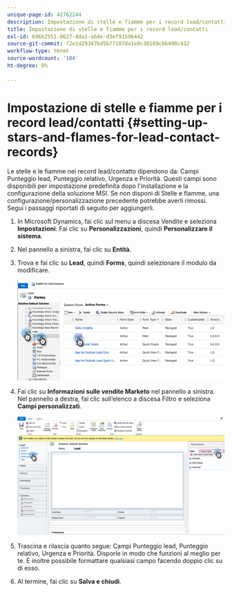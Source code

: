 ```yaml
---
unique-page-id: 42762244
description: Impostazione di stelle e fiamme per i record lead/contatti - Marketo Docs - Documentazione del prodotto
title: Impostazione di stelle e fiamme per i record lead/contatti
exl-id: 696b2551-0627-4da1-a64e-d3ef91596442
source-git-commit: 72e1d29347bd5b77107da1e9c30169cb6490c432
workflow-type: tm+mt
source-wordcount: '184'
ht-degree: 0%

---
```


# Impostazione di stelle e fiamme per i record lead/contatti {#setting-up-stars-and-flames-for-lead-contact-records}

Le stelle e le fiamme nei record lead/contatto dipendono da: Campi Punteggio lead, Punteggio relativo, Urgenza e Priorità. Questi campi sono disponibili per impostazione predefinita dopo l&#39;installazione e la configurazione della soluzione MSI. Se non disponi di Stelle e fiamme, una configurazione/personalizzazione precedente potrebbe averli rimossi. Segui i passaggi riportati di seguito per aggiungerli.

1. In Microsoft Dynamics, fai clic sul menu a discesa Vendite e seleziona **Impostazioni**. Fai clic su **Personalizzazioni**, quindi **Personalizzare il sistema**.

1. Nel pannello a sinistra, fai clic su **Entità**.

1. Trova e fai clic su **Lead**, quindi **Forms**, quindi selezionare il modulo da modificare.

   ![](assets/setting-up-stars-and-flames-for-lead-contact-records-1.png)

1. Fai clic su **Informazioni sulle vendite Marketo** nel pannello a sinistra. Nel pannello a destra, fai clic sull’elenco a discesa Filtro e seleziona **Campi personalizzati**.

   ![](assets/setting-up-stars-and-flames-for-lead-contact-records-2.png)

1. Trascina e rilascia quanto segue: Campi Punteggio lead, Punteggio relativo, Urgenza e Priorità. Disporle in modo che funzioni al meglio per te. È inoltre possibile formattare qualsiasi campo facendo doppio clic su di esso.

1. Al termine, fai clic su **Salva e chiudi**.
